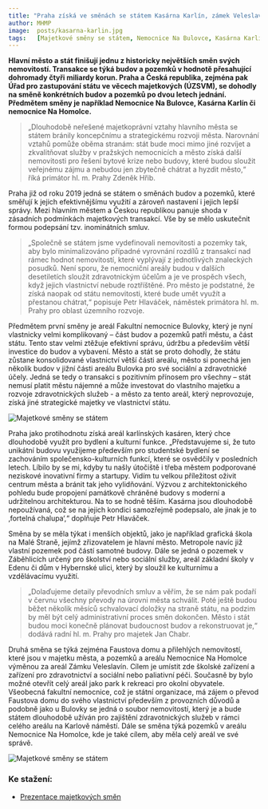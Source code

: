 ```yaml
---
title: "Praha získá ve směnách se státem Kasárna Karlín, zámek Veleslavín a další nemovitosti"
author: MHMP
image:  posts/kasarna-karlin.jpg
tags:   [Majetkové směny se státem, Nemocnice Na Bulovce, Kasárna Karlín]
---
```


**Hlavní město a stát finišují jednu z historicky největších směn svých nemovitostí. Transakce se týká budov a pozemků v hodnotě přesahující dohromady čtyři miliardy korun. Praha a Česká republika, zejména pak Úřad pro zastupování státu ve věcech majetkových (ÚZSVM), se dohodly na směně konkrétních budov a pozemků po dvou letech jednání. Předmětem směny je například Nemocnice Na Bulovce, Kasárna Karlín či nemocnice Na Homolce.**

>„Dlouhodobě neřešené majetkoprávní vztahy hlavního města se státem bránily koncepčnímu a strategickému rozvoji města. Narovnání vztahů pomůže oběma stranám: stát bude moci mimo jiné rozvíjet a zkvalitňovat služby v pražských nemocnicích a město získá další nemovitosti pro řešení bytové krize nebo budovy, které budou sloužit veřejnému zájmu a nebudou jen zbytečně chátrat a hyzdit město,“ říká primátor hl. m. Prahy Zdeněk Hřib.

Praha již od roku 2019 jedná se státem o směnách budov a pozemků, které směřují k jejich efektivnějšímu využití a zároveň nastavení i jejich lepší správy. Mezi hlavním městem a Českou republikou panuje shoda v zásadních podmínkách majetkových transakcí. Vše by se mělo uskutečnit formou podepsání tzv. inominátních smluv.

>„Společně se státem jsme vydefinovali nemovitosti a pozemky tak, aby bylo minimalizováno případné vyrovnání rozdílů z transakcí nad rámec hodnot nemovitostí, které vyplývají z jednotlivých znaleckých posudků. Není sporu, že nemocniční areály budou v dalších desetiletích sloužit zdravotnickým účelům a je ve prospěch všech, když jejich vlastnictví nebude roztříštěné. Pro město je podstatné, že získá naopak od státu nemovitosti, které bude umět využít a přestanou chátrat,“ popisuje Petr Hlaváček, náměstek primátora hl. m. Prahy pro oblast územního rozvoje.

Předmětem první směny je areál Fakultní nemocnice Bulovky, který je nyní vlastnicky velmi komplikovaný – část budov a pozemků patří městu, a část státu. Tento stav velmi ztěžuje efektivní správu, údržbu a především větší investice do budov a vybavení. Město a stát se proto dohodly, že státu zůstane konsolidované vlastnictví větší části areálu, město si ponechá jen několik budov v jižní části areálu Bulovka pro své sociální a zdravotnické účely. Jedná se tedy o transakci s pozitivním přínosem pro všechny – stát nemusí platit městu nájemné a může investovat do vlastního majetku a rozvoje zdravotnických služeb - a město za tento areál, který neprovozuje, získá jiné strategické majetky ve vlastnictví státu.

![Majetkové směny se státem](https://scontent.fprg5-1.fna.fbcdn.net/v/t39.30808-6/278372528_1017698345389782_346437424347333993_n.png?_nc_cat=106&ccb=1-5&_nc_sid=730e14&_nc_ohc=a7zLDoNSfMcAX8s9MhP&tn=GEFxictv3l4msThv&_nc_ht=scontent.fprg5-1.fna&oh=00_AT9EqkvHq108vtpRTbhrWQ4grL1Z8Lk5S41GgbXCFMZpuw&oe=625C18DC)

Praha jako protihodnotu získá areál karlínských kasáren, který chce dlouhodobě využít pro bydlení a kulturní funkce. „Představujeme si, že tuto unikátní budovu využijeme především pro studentské bydlení se zachováním společensko-kulturních funkcí, které se osvědčily v posledních letech. Líbilo by se mi, kdyby tu našly útočiště i třeba městem podporované neziskové inovativní firmy a startupy. Vidím tu velkou příležitost oživit centrum města a bránit tak jeho vylidňování. Výzvou z architektonického pohledu bude propojení památkově chráněné budovy s moderní a udržitelnou architekturou. Na to se hodně těším. Kasárna jsou dlouhodobě nepoužívaná, což se na jejich kondici samozřejmě podepsalo, ale jinak je to ‚fortelná chalupa‘,“ doplňuje Petr Hlaváček.

Směna by se měla týkat i menších objektů, jako je například grafická škola na Malé Straně, jejímž zřizovatelem je hlavní město. Metropole navíc již vlastní pozemek pod částí samotné budovy. Dále se jedná o pozemek v Záběhlicích určený pro školství nebo sociální služby, areál základní školy v Edenu či dům v Hybernské ulici, který by sloužil ke kulturnímu a vzdělávacímu využití.

>„Dolaďujeme detaily převodních smluv a věřím, že se nám pak podaří v červnu všechny převody na úrovni města schválit. Poté ještě budou běžet několik měsíců schvalovací doložky na straně státu, na podzim by měl být celý administrativní proces směn dokončen. Město i stát budou moci konečně plánovat budoucnost budov a rekonstruovat je,“ dodává radní hl. m. Prahy pro majetek Jan Chabr.

Druhá směna se týká zejména Faustova domu a přilehlých nemovitostí, které jsou v majetku města, a pozemků a areálu Nemocnice Na Homolce výměnou za areál Zámku Veleslavín. Cílem je umístit zde školské zařízení a zařízení pro zdravotnictví a sociální nebo paliativní péči. Současně by bylo možné otevřít celý areál jako park k rekreaci pro okolní obyvatele. Všeobecná fakultní nemocnice, což je státní organizace, má zájem o převod Faustova domu do svého vlastnictví především z provozních důvodů a podobně jako u Bulovky se jedná o soubor nemovitostí, který je a bude státem dlouhodobě užíván pro zajištění zdravotnických služeb v rámci celého areálu na Karlově náměstí. Dále se směna týká pozemků v areálu Nemocnice Na Homolce, kde je také cílem, aby měla celý areál ve své správě.

![Majetkové směny se státem](https://scontent.fprg5-1.fna.fbcdn.net/v/t39.30808-6/278322256_1017698348723115_966714313915028085_n.png?_nc_cat=102&ccb=1-5&_nc_sid=730e14&_nc_ohc=tVOzq06biHMAX8GZssK&tn=GEFxictv3l4msThv&_nc_ht=scontent.fprg5-1.fna&oh=00_AT-sVmKV06r4PzLcm6riuNYmwlELcvvcSuuZGG3UvdAy6g&oe=625C8269)

### Ke stažení:
- [Prezentace majetkových směn](https://www.praha.eu/file/3412986/_20220412_TK_smeny.pdf)